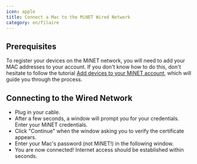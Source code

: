 ```yaml
---
icon: apple
title: Connect a Mac to the MiNET Wired Network
category: en/filaire
---
```


## Prerequisites

To register your devices on the MiNET network, you will need to add your MAC addresses to your account. If you don't know how to do this, don't hesitate to follow the tutorial [Add devices to your MiNET account](/tutorials/add-devices), which will guide you through the process.

## Connecting to the Wired Network

- Plug in your cable.
- After a few seconds, a window will prompt you for your credentials. Enter your MiNET credentials.
- Click "Continue" when the window asking you to verify the certificate appears.
- Enter your Mac's password (not MiNET!) in the following window.
- You are now connected! Internet access should be established within seconds.